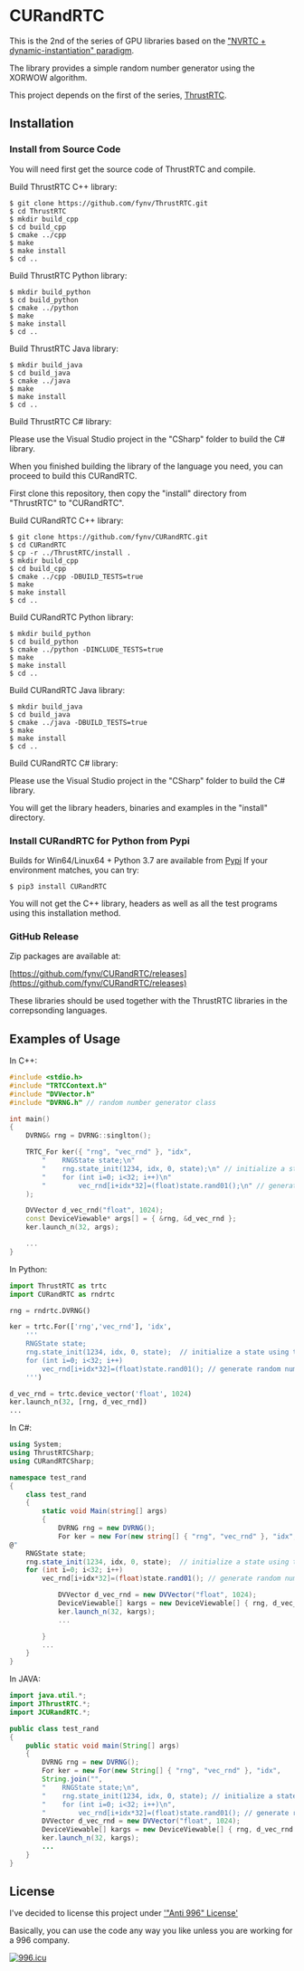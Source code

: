 # CURandRTC

This is the 2nd of the series of GPU libraries based on the 
["NVRTC + dynamic-instantiation" paradigm](https://fynv.github.io/ProgrammingGPUAcrossTheLaunguageBoundaries.html).

The library provides a simple random number generator using the XORWOW algorithm.

This project depends on the first of the series, [ThrustRTC](https://github.com/fynv/ThrustRTC).

## Installation

### Install from Source Code

You will need first get the source code of ThrustRTC and compile.

Build ThrustRTC C++ library:
```
$ git clone https://github.com/fynv/ThrustRTC.git
$ cd ThrustRTC
$ mkdir build_cpp
$ cd build_cpp
$ cmake ../cpp
$ make
$ make install
$ cd ..
```

Build ThrustRTC Python library:
```
$ mkdir build_python
$ cd build_python
$ cmake ../python
$ make
$ make install
$ cd ..
```

Build ThrustRTC Java library:
```
$ mkdir build_java
$ cd build_java
$ cmake ../java
$ make
$ make install
$ cd ..
```

Build ThrustRTC C# library:

Please use the Visual Studio project in the "CSharp" folder to build the C# library.

When you finished building the library of the language you need, you can proceed to build this CURandRTC.

First clone this repository, then copy the "install" directory from "ThrustRTC" to "CURandRTC".

Build CURandRTC C++ library:
```
$ git clone https://github.com/fynv/CURandRTC.git
$ cd CURandRTC
$ cp -r ../ThrustRTC/install .
$ mkdir build_cpp
$ cd build_cpp
$ cmake ../cpp -DBUILD_TESTS=true
$ make
$ make install
$ cd ..
```

Build CURandRTC Python library:
```
$ mkdir build_python
$ cd build_python
$ cmake ../python -DINCLUDE_TESTS=true
$ make
$ make install
$ cd ..
```

Build CURandRTC Java library:
```
$ mkdir build_java
$ cd build_java
$ cmake ../java -DBUILD_TESTS=true
$ make
$ make install
$ cd ..
```

Build CURandRTC C# library:

Please use the Visual Studio project in the "CSharp" folder to build the C# library.

You will get the library headers, binaries and examples in the "install" directory.


### Install CURandRTC for Python from Pypi

Builds for Win64/Linux64 + Python 3.7 are available from [Pypi](https://pypi.org/project/CURandRTC/)
If your environment matches, you can try:

```
$ pip3 install CURandRTC
```
You will not get the C++ library, headers as well as all the test programs using this installation method.


### GitHub Release

Zip packages are available at:

[https://github.com/fynv/CURandRTC/releases](https://github.com/fynv/CURandRTC/releases)

These libraries should be used together with the ThrustRTC libraries in the correpsonding languages.


## Examples of Usage

In C++:

```cpp
#include <stdio.h>
#include "TRTCContext.h"
#include "DVVector.h"
#include "DVRNG.h" // random number generator class

int main()
{
	DVRNG& rng = DVRNG::singlton();

	TRTC_For ker({ "rng", "vec_rnd" }, "idx",
		"    RNGState state;\n"
		"    rng.state_init(1234, idx, 0, state);\n" // initialize a state using the rng object
		"    for (int i=0; i<32; i++)\n"
		"        vec_rnd[i+idx*32]=(float)state.rand01();\n" // generate random number using the rng object
	);

	DVVector d_vec_rnd("float", 1024);
	const DeviceViewable* args[] = { &rng, &d_vec_rnd };
	ker.launch_n(32, args);

	...
}
```

In Python:
```python
import ThrustRTC as trtc
import CURandRTC as rndrtc

rng = rndrtc.DVRNG()

ker = trtc.For(['rng','vec_rnd'], 'idx',
	'''
    RNGState state;
    rng.state_init(1234, idx, 0, state);  // initialize a state using the rng object
    for (int i=0; i<32; i++)
    	vec_rnd[i+idx*32]=(float)state.rand01(); // generate random number using the rng object
	''')

d_vec_rnd = trtc.device_vector('float', 1024)
ker.launch_n(32, [rng, d_vec_rnd])
...
```

In C#:
```cs
using System;
using ThrustRTCSharp;
using CURandRTCSharp;

namespace test_rand
{
    class test_rand
    {
        static void Main(string[] args)
        {
            DVRNG rng = new DVRNG();
            For ker = new For(new string[] { "rng", "vec_rnd" }, "idx",
@"
    RNGState state;
    rng.state_init(1234, idx, 0, state);  // initialize a state using the rng object
    for (int i=0; i<32; i++)
	    vec_rnd[i+idx*32]=(float)state.rand01(); // generate random number using the rng object "); 

            DVVector d_vec_rnd = new DVVector("float", 1024);
            DeviceViewable[] kargs = new DeviceViewable[] { rng, d_vec_rnd };
            ker.launch_n(32, kargs);
            ...

        }
        ...
    }
}

```

In JAVA:
```java
import java.util.*;
import JThrustRTC.*;
import JCURandRTC.*;

public class test_rand 
{
	public static void main(String[] args) 
	{
        DVRNG rng = new DVRNG();
        For ker = new For(new String[] { "rng", "vec_rnd" }, "idx",
        String.join("",
		"    RNGState state;\n",
		"    rng.state_init(1234, idx, 0, state); // initialize a state using the rng object\n",
		"    for (int i=0; i<32; i++)\n",
		"        vec_rnd[i+idx*32]=(float)state.rand01(); // generate random number using the rng object \n"));
		DVVector d_vec_rnd = new DVVector("float", 1024);
		DeviceViewable[] kargs = new DeviceViewable[] { rng, d_vec_rnd };
		ker.launch_n(32, kargs);
		...
	}
}

```

## License 

I've decided to license this project under ['"Anti 996" License'](https://github.com/996icu/996.ICU/blob/master/LICENSE)

Basically, you can use the code any way you like unless you are working for a 996 company.

[![996.icu](https://img.shields.io/badge/link-996.icu-red.svg)](https://996.icu)

